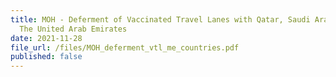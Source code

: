 ```yaml
---
title: MOH - Deferment of Vaccinated Travel Lanes with Qatar, Saudi Arabia, and
  The United Arab Emirates
date: 2021-11-28
file_url: /files/MOH_deferment_vtl_me_countries.pdf
published: false
---
```



